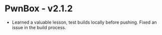 # PwnBox - v2.1.2

* Learned a valuable lesson, test builds locally before pushing. Fixed an issue in the build process.
